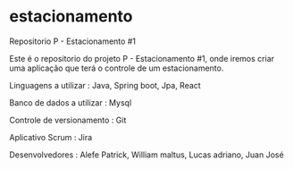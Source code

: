 # estacionamento
Repositorio P - Estacionamento #1

Este é o repositorio do projeto P - Estacionamento #1, onde iremos criar uma aplicação que terá o controle de um estacionamento.

Linguagens a utilizar :
Java,
Spring boot,
Jpa,
React

Banco de dados a utilizar :
Mysql

Controle de versionamento : 
Git

Aplicativo Scrum :
Jira

Desenvolvedores :
Alefe Patrick,
William maltus,
Lucas adriano,
Juan José
